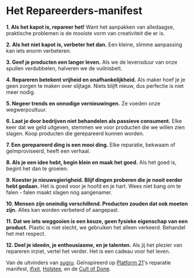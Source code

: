 ﻿Het Repareerders-manifest
=========================

**1. Als het kapot is, repareer het!** Want het aanpakken van alledaagse, praktische problemen is de mooiste vorm van creativiteit die er is.

**2. Als het niet kapot is, verbeter het dan.** Een kleine, slimme aanpassing kan iets enorm verbeteren.

**3. Geef je producten een langer leven.** Als we de levensduur van onze spullen verdubbelen, halveren we de vuilnisbelt.

**4. Repareren betekent vrijheid en onafhankelijkheid.** Als maker hoef je je geen zorgen te maken over slijtage. Niets blijft nieuw, dus perfectie is niet meer nodig.

**5. Negeer trends en onnodige vernieuwingen.** Ze voeden onze wegwerpcultuur.

**6. Laat je door bedrijven niet behandelen als passieve consument.** Elke keer dat we geld uitgeven, stemmen we voor producten die we willen zien slagen. Koop producten die gerepareerd kunnen worden.

**7. Een gerepareerd ding is een mooi ding.** Elke reparatie, bekwaam of geïmproviseerd, heeft een verhaal.

**8. Als je een idee hebt, begin klein en maak het goed.** Als het goed is, begint het dan te groeien.

**9. Koester je nieuwsgierigheid. Blijf dingen proberen die je nooit eerder hebt gedaan.** Het is goed voor je hoofd en je hart. Wees niet bang om te falen - falen maakt slagen nóg aangenamer.

**10. Mensen zijn oneindig verschillend. Producten zouden dat ook moeten zijn.** Alles kan worden verbeterd of aangepast.

**11. Dat we iets weggooien is een keuze, geen fysieke eigenschap van een product.** Plastic is niet slecht, we gebruiken het alleen verkeerd. Behandel het met respect.

**12. Deel je ideeën, je enthousiasme, en je talenten.** Als jij het plezier van repareren inziet, vertel het verder. Het is een cadeau voor het leven.

Van de uitvinders van [sugru](https://sugru.com).
Geïnspireerd op [Platform 21](http://www.platform21.nl)'s reparatie manifest, [ifixit](http://www.ifixit.com/), [Holstee](http://shop.holstee.com/pages/about), en de [Cult of Done](http://www.brepettis.com/blog/2009/3/3/the-cult-of-done-manifesto.html).
